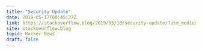 ```yaml
---
title: "Security Update"
date: 2019-05-17T00:45:37Z
link: https://stackoverflow.blog/2019/05/16/security-update/?utm_medium=RSS&utm_source=hune
site: stackoverflow.blog
topic: Hacker News
draft: false
---
```

